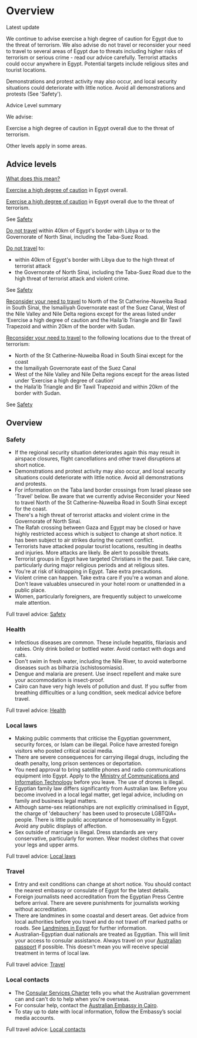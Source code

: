 # Overview

Latest update

We continue to advise exercise a high degree of caution for Egypt due to the threat of terrorism. We also advise do not travel or reconsider your need to travel to several areas of Egypt due to threats including higher risks of terrorism or serious crime - read our advice carefully. Terrorist attacks could occur anywhere in Egypt. Potential targets include religious sites and tourist locations.   
  
Demonstrations and protest activity may also occur, and local security situations could deteriorate with little notice. Avoid all demonstrations and protests (See 'Safety').

Advice Level summary

We advise:

Exercise a high degree of caution in Egypt overall due to the threat of terrorism.

Other levels apply in some areas.

## Advice levels

[What does this mean?](/before-you-go/travel-advice-explained/)

[Exercise a high degree of caution](https://www.smartraveller.gov.au/consular-services/travel-advice-explained#level2) in Egypt overall.

[Exercise a high degree of caution](https://www.smartraveller.gov.au/consular-services/travel-advice-explained#level2) in Egypt overall due to the threat of terrorism.

See [Safety](#safety)

[Do not travel](https://www.smartraveller.gov.au/consular-services/travel-advice-explained#level4 ) within 40km of Egypt's border with Libya or to the Governorate of North Sinai, including the Taba-Suez Road.

[Do not travel](https://www.smartraveller.gov.au/consular-services/travel-advice-explained#level4 ) to:

* within 40km of Egypt's border with Libya due to the high threat of terrorist attack
* the Governorate of North Sinai, including the Taba-Suez Road due to the high threat of terrorist attack and violent crime.

See [Safety](#safety)

[Reconsider your need to travel](https://www.smartraveller.gov.au/consular-services/travel-advice-explained#level3) to North of the St Catherine-Nuweiba Road in South Sinai, the Ismailiyah Governorate east of the Suez Canal, West of the Nile Valley and Nile Delta regions except for the areas listed under ‘Exercise a high degree of caution and the Haila’ib Triangle and Bir Tawil Trapezoid and within 20km of the border with Sudan.

[Reconsider your need to travel](https://www.smartraveller.gov.au/consular-services/travel-advice-explained#level3) to the following locations due to the threat of terrorism:

* North of the St Catherine-Nuweiba Road in South Sinai except for the coast
* the Ismailiyah Governorate east of the Suez Canal
* West of the Nile Valley and Nile Delta regions except for the areas listed under ‘Exercise a high degree of caution’
* the Haila’ib Triangle and Bir Tawil Trapezoid and within 20km of the border with Sudan.

See [Safety](#safety)

## Overview

### Safety

* If the regional security situation deteriorates again this may result in airspace closures, flight cancellations and other travel disruptions at short notice.
* Demonstrations and protest activity may also occur, and local security situations could deteriorate with little notice. Avoid all demonstrations and protests.
* For information on the Taba land border crossings from Israel please see 'Travel' below. Be aware that we currently advise Reconsider your Need to travel North of the St Catherine-Nuweiba Road in South Sinai except for the coast.
* There's a high threat of terrorist attacks and violent crime in the Governorate of North Sinai.
* The Rafah crossing between Gaza and Egypt may be closed or have highly restricted access which is subject to change at short notice. It has been subject to air strikes during the current conflict.
* Terrorists have attacked popular tourist locations, resulting in deaths and injuries. More attacks are likely. Be alert to possible threats.
* Terrorist groups in Egypt have targeted Christians in the past. Take care, particularly during major religious periods and at religious sites.
* You're at risk of kidnapping in Egypt. Take extra precautions.
* Violent crime can happen. Take extra care if you're a woman and alone. Don't leave valuables unsecured in your hotel room or unattended in a public place.
* Women, particularly foreigners, are frequently subject to unwelcome male attention.

Full travel advice: [Safety](#safety)

### Health

* Infectious diseases are common. These include hepatitis, filariasis and rabies. Only drink boiled or bottled water. Avoid contact with dogs and cats.
* Don't swim in fresh water, including the Nile River, to avoid waterborne diseases such as bilharzia (schistosomiasis).
* Dengue and malaria are present. Use insect repellent and make sure your accommodation is insect-proof.
* Cairo can have very high levels of pollution and dust. If you suffer from breathing difficulties or a lung condition, seek medical advice before travel.

Full travel advice: [Health](#health)

### Local laws

* Making public comments that criticise the Egyptian government, security forces, or Islam can be illegal. Police have arrested foreign visitors who posted critical social media.
* There are severe consequences for carrying illegal drugs, including the death penalty, long prison sentences or deportation.
* You need approval to bring satellite phones and radio communications equipment into Egypt. Apply to the [Ministry of Communications and Information Technology](http://mcit.gov.eg/) before you leave. The use of drones is illegal.
* Egyptian family law differs significantly from Australian law. Before you become involved in a local legal matter, get legal advice, including on family and business legal matters.
* Although same-sex relationships are not explicitly criminalised in Egypt, the charge of 'debauchery' has been used to prosecute LGBTQIA+ people. There is little public acceptance of homosexuality in Egypt. Avoid any public displays of affection.
* Sex outside of marriage is illegal. Dress standards are very conservative, particularly for women. Wear modest clothes that cover your legs and upper arms.

Full travel advice: [Local laws](#local-laws)

### Travel

* Entry and exit conditions can change at short notice. You should contact the nearest embassy or consulate of Egypt for the latest details.
* Foreign journalists need accreditation from the Egyptian Press Centre before arrival. There are severe punishments for journalists working without accreditation.
* There are landmines in some coastal and desert areas. Get advice from local authorities before you travel and do not travel off marked paths or roads. See [Landmines in Egypt](https://beta.sis.gov.eg/en/media-center/files/landmines-in-egypt/) for further information.
* Australian-Egyptian dual nationals are treated as Egyptian. This will limit your access to consular assistance. Always travel on your [Australian passport](https://www.smartraveller.gov.au/our-services/passport-services) if possible. This doesn't mean you will receive special treatment in terms of local law.

Full travel advice: [Travel](#travel)

### Local contacts

* The [Consular Services Charter](/consular-services/consular-services-charter "Consular Services Charter") tells you what the Australian government can and can't do to help when you're overseas.
* For consular help, contact the [Australian Embassy in Cairo](https://egypt.embassy.gov.au/).
* To stay up to date with local information, follow the Embassy’s social media accounts.

Full travel advice: [Local contacts](#local-contacts)